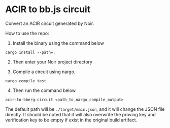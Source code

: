 # ACIR to bb.js circuit

Convert an ACIR circuit generated by Noir.

How to use the repo:

1. Install the binary using the command below
```
cargo install --path=.
```

2. Then enter your Noir project directory

3. Compile a circuit using nargo. 
```
nargo compile test
```

4. Then run the command below
```
acir-to-bberg-circuit <path_to_nargo_compile_output>
```

The default path will be `./target/main.json`, and it will change the JSON file directly. It should be noted that it will also overwrite the proving key and verification key to be empty if exist in the original build artifact.